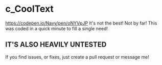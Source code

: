 # c_CoolText
https://codepen.io/Navy/pen/oNYVpJP
It's not the best! Not by far! This was coded in a quick minute to fill a single need!

## IT'S ALSO HEAVILY UNTESTED
If you find issues, or fixes, just create a pull request or message me!